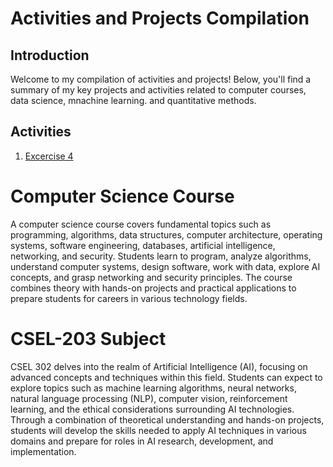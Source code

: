 # Activities and Projects Compilation

## Introduction

Welcome to my compilation of activities and projects! Below, you'll find a summary of my key projects and activities related to computer courses, data science, mnachine learning. and quantitative methods.

## Activities

1. <a href="CSEL 302 Folder/2A_VELINA_EXER4.ipynb"> Excercise 4 </a>


# Computer Science Course
A computer science course covers fundamental topics such as programming, algorithms, data structures, computer architecture, operating systems, software engineering, databases, artificial intelligence, networking, and security. Students learn to program, analyze algorithms, understand computer systems, design software, work with data, explore AI concepts, and grasp networking and security principles. The course combines theory with hands-on projects and practical applications to prepare students for careers in various technology fields.

# CSEL-203 Subject
CSEL 302 delves into the realm of Artificial Intelligence (AI), focusing on advanced concepts and techniques within this field. Students can expect to explore topics such as machine learning algorithms, neural networks, natural language processing (NLP), computer vision, reinforcement learning, and the ethical considerations surrounding AI technologies. Through a combination of theoretical understanding and hands-on projects, students will develop the skills needed to apply AI techniques in various domains and prepare for roles in AI research, development, and implementation.
